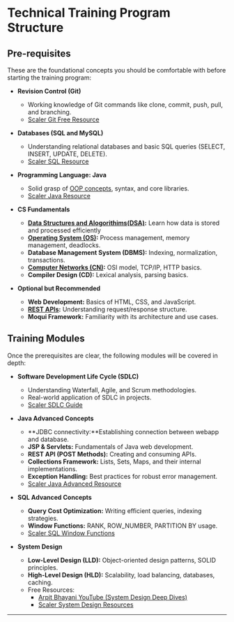 # Technical Training Program Structure

##  **Pre-requisites**
These are the foundational concepts you should be comfortable with before starting the training program:

- **Revision Control (Git)**  
  - Working knowledge of Git commands like clone, commit, push, pull, and branching.  
  - [Scaler Git Free Resource](https://www.scaler.com/topics/git/)  

- **Databases (SQL and MySQL)**  
  - Understanding relational databases and basic SQL queries (SELECT, INSERT, UPDATE, DELETE).  
  - [Scaler SQL Resource](https://www.scaler.com/topics/sql/)  

- **Programming Language: Java**  
  - Solid grasp of [OOP concepts](https://www.scaler.com/topics/course/object-oriented-programming-java/), syntax, and core libraries.  
  - [Scaler Java Resource](https://www.scaler.com/topics/java/)  

- **CS Fundamentals**  
  - **[Data Structures and Alogorithims(DSA)](https://www.scaler.com/topics/data-structures/):** Learn how data is stored and processed efficiently
  - **[Operating System (OS)](https://www.scaler.com/topics/operating-system/):** Process management, memory management, deadlocks.  
  - **Database Management System (DBMS):** Indexing, normalization, transactions.  
  - **[Computer Networks (CN)](https://www.scaler.com/topics/course/free-computer-networks-course/):** OSI model, TCP/IP, HTTP basics.  
  - **Compiler Design (CD):** Lexical analysis, parsing basics.  

- **Optional but Recommended**  
  - **Web Development:** Basics of HTML, CSS, and JavaScript.  
  - **[REST APIs](https://www.scaler.com/topics/what-is-rest-api/):** Understanding request/response structure.  
  - **Moqui Framework:** Familiarity with its architecture and use cases.  

##  **Training Modules**
Once the prerequisites are clear, the following modules will be covered in depth:
- **Software Development Life Cycle (SDLC)**  
  - Understanding Waterfall, Agile, and Scrum methodologies.  
  - Real-world application of SDLC in projects.  
  - [Scaler SDLC Guide](https://www.scaler.com/topics/software-engineering)  

- **Java Advanced Concepts**  
  - **JDBC connectivity:**Establishing connection between webapp and database.
  - **JSP & Servlets:** Fundamentals of Java web development.  
  - **REST API (POST Methods):** Creating and consuming APIs.  
  - **Collections Framework:** Lists, Sets, Maps, and their internal implementations.  
  - **Exception Handling:** Best practices for robust error management.  
  - [Scaler Java Advanced Resource](https://www.scaler.com/topics/advanced-java-programming/)  

- **SQL Advanced Concepts**  
  - **Query Cost Optimization:** Writing efficient queries, indexing strategies.  
  - **Window Functions:** RANK, ROW_NUMBER, PARTITION BY usage.  
  - [Scaler SQL Window Functions](https://www.scaler.com/topics/sql/window-functions/)  

- **System Design**  
  - **Low-Level Design (LLD):** Object-oriented design patterns, SOLID principles.  
  - **High-Level Design (HLD):** Scalability, load balancing, databases, caching.
  - Free Resources:
    - [Arpit Bhayani YouTube (System Design Deep Dives)]([https://www.youtube.com/@arpitbhayani](https://www.youtube.com/watch?v=1r9bPisYaOQ&list=PLsdq-3Z1EPT36NJXTutvKcreetuHCr9a-))  
    - [Scaler System Design Resources](https://www.scaler.com/topics/system-design/)  

---
